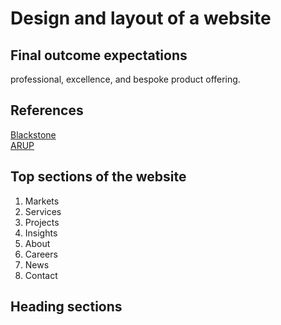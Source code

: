 # Design and layout of a website
## Final outcome expectations
professional, excellence, and bespoke product offering.
## References
[Blackstone](https://www.blackstone.com/) <br>
[ARUP](https://www.arup.com/)
## Top sections of the website
1. Markets
2. Services
3. Projects
4. Insights
5. About
6. Careers
7. News
8. Contact
## Heading sections
